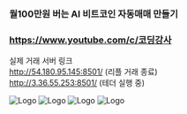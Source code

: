 ### 월100만원 버는 AI 비트코인 자동매매 만들기 
### https://www.youtube.com/c/코딩강사

실제 거래 서버 링크   
http://54.180.95.145:8501/  (리플 거래 종료)   
http://3.36.55.253:8501/ (테더 실행 중)

![Logo](https://github.com/nissi153/aibitcoin/blob/main/res/thumbnail.png)
![Logo](https://github.com/nissi153/aibitcoin/blob/main/res/dashboard.png)
![Logo](https://github.com/nissi153/aibitcoin/blob/main/res/split.png)
![Logo](https://github.com/nissi153/aibitcoin/blob/main/res/배포완료.png)
